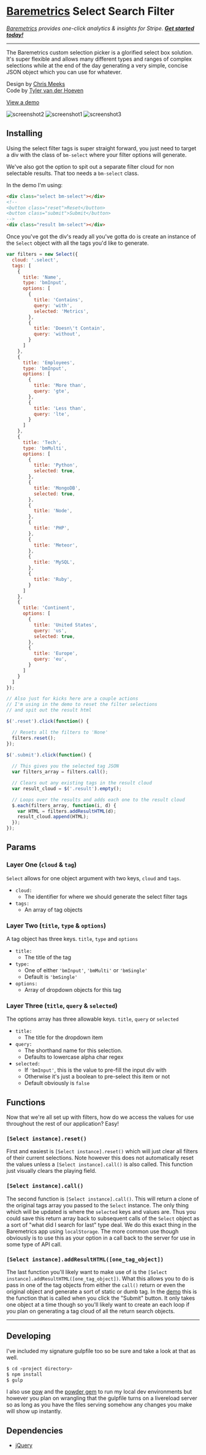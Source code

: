 # [Baremetrics](https://baremetrics.com/) Select Search Filter
_[Baremetrics](https://baremetrics.com) provides one-click analytics & insights for Stripe. **[Get started today!](https://baremetrics.com)**_

---

The Baremetrics custom selection picker is a glorified select box solution. It's super flexible and allows many different types and ranges of complex selections while at the end of the day generating a very simple, concise JSON object which you can use for whatever.

Design by [Chris Meeks](https://dribbble.com/ChrisMeeks)  
Code by [Tyler van der Hoeven](https://github.com/tyvdh)

[View a demo](http://baremetrics.github.io/select)  
<!--[View in a live production app](https://demo.baremetrics.com/sales/search)-->

![screenshot2](http://tyler.link/dNip/Screen%20Shot%202015-09-29%20at%2012.27.56%20PM.png)
![screenshot1](http://tyler.link/dOVh/Screen%20Shot%202015-09-30%20at%203.51.46%20PM.png)
![screenshot3](http://tyler.link/dOe2/Screen%20Shot%202015-09-30%20at%203.51.00%20PM.png)

## Installing
Using the select filter tags is super straight forward, you just need to target a div with the class of `bm-select` where your filter options will generate.

We've also got the option to spit out a separate filter cloud for non selectable results. That too needs a `bm-select` class.

In the demo I'm using:
```html
<div class="select bm-select"></div>
<!--
<button class="reset">Reset</button>
<button class="submit">Submit</button>
-->
<div class="result bm-select"></div>
```

Once you've got the div's ready all you've gotta do is create an instance of the `Select` object with all the tags you'd like to generate.

```js
var filters = new Select({
  cloud: '.select',
  tags: [
    {
      title: 'Name',
      type: 'bmInput',
      options: [
        {
          title: 'Contains',
          query: 'with',
          selected: 'Metrics',
        },
        {
          title: 'Doesn\'t Contain',
          query: 'without',
        }
      ]
    },
    {
      title: 'Employees',
      type: 'bmInput',
      options: [
        {
          title: 'More than',
          query: 'gte',
        },
        {
          title: 'Less than',
          query: 'lte',
        }
      ]
    },
    {
      title: 'Tech',
      type: 'bmMulti',
      options: [
        {
          title: 'Python',
          selected: true,
        },
        {
          title: 'MongoDB',
          selected: true,
        },
        {
          title: 'Node',
        },
        {
          title: 'PHP',
        },
        {
          title: 'Meteor',
        },
        {
          title: 'MySQL',
        },
        {
          title: 'Ruby',
        }
      ]
    },
    {
      title: 'Continent',
      options: [
        {
          title: 'United States',
          query: 'us',
          selected: true,
        },
        {
          title: 'Europe',
          query: 'eu',
        }
      ]
    }
  ]
});

// Also just for kicks here are a couple actions
// I'm using in the demo to reset the filter selections
// and spit out the result html

$('.reset').click(function() {

  // Resets all the filters to 'None'
  filters.reset();
});

$('.submit').click(function() {
  
  // This gives you the selected tag JSON
  var filters_array = filters.call();

  // Clears out any existing tags in the result cloud
  var result_cloud = $('.result').empty();

  // Loops over the results and adds each one to the result cloud
  $.each(filters_array, function(i, d) {
    var HTML = filters.addResultHTML(d);
    result_cloud.append(HTML);
  });
});
```

## Params

### Layer One (`cloud` & `tag`)
`Select` allows for one object argument with two keys, `cloud` and `tags`.

- `cloud:`
  - The identifier for where we should generate the select filter tags
- `tags:`
  - An array of tag objects

### Layer Two (`title`, `type` & `options`)
A tag object has three keys. `title`, `type` and `options`

- `title:`
  - The title of the tag
- `type:`
  - One of either `'bmInput'`, `'bmMulti'` or `'bmSingle'` 
  - Default is `'bmSingle'`
- `options:`
  - Array of dropdown objects for this tag

### Layer Three (`title`, `query` & `selected`)
The options array has three allowable keys. `title`, `query` or `selected`

- `title:` 
  - The title for the dropdown item
- `query:`
  - The shorthand name for this selection. 
  - Defaults to lowercase alpha char regex
- `selected:`
  - If `'bmInput'`, this is the value to pre-fill the input div with
  - Otherwise it's just a boolean to pre-select this item or not 
  - Default obviously is `false`


## Functions
Now that we're all set up with filters, how do we access the values for use throughout the rest of our application? Easy!

### `[Select instance].reset()`
First and easiest is `[Select instance].reset()` which will just clear all filters of their current selections. Note however this does not automatically reset the values unless a `[Select instance].call()` is also called. This function just visually clears the playing field.

### `[Select instance].call()`
The second function is `[Select instance].call()`. This will return a clone of the original tags array you passed to the `Select` instance. The only thing which will be updated is where the `selected` keys and values are. Thus you could save this return array back to subsequent calls of the `Select` object as a sort of "what did I search for last" type deal. We do this exact thing in the Baremetrics app using `localStorage`. The more common use though obviously is to use this as your option in a call back to the server for use in some type of API call.

### `[Select instance].addResultHTML([one_tag_object])`
The last function you'll likely want to make use of is the `[Select instance].addResultHTML([one_tag_object])`. What this allows you to do is pass in one of the tag objects from either the `call()` return or even the original object and generate a sort of static or dumb tag. In the [demo](http://baremetrics.github.io/select/) this is the function that is called when you click the "Submit" button. It only takes one object at a time though so you'll likely want to create an each loop if you plan on generating a tag cloud of all the return search objects.

---

## Developing

I've included my signature gulpfile too so be sure and take a look at that as well.

```bash
$ cd <project directory>
$ npm install
$ gulp
```

I also use [pow](http://pow.cx/) and the [powder gem](https://github.com/Rodreegez/powder) to run my local dev environments but however you plan on wrangling that the gulpfile turns on a livereload server so as long as you have the files serving somehow any changes you make will show up instantly.

## Dependencies
- [jQuery](https://jquery.com/)